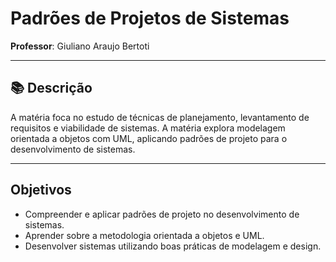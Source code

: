 # Padrões de Projetos de Sistemas
**Professor**: Giuliano Araujo Bertoti

---

## 📚 Descrição
A matéria foca no estudo de técnicas de planejamento, levantamento de requisitos e viabilidade de sistemas. A matéria explora modelagem orientada a objetos com UML, aplicando padrões de projeto para o desenvolvimento de sistemas.

---

## Objetivos
- Compreender e aplicar padrões de projeto no desenvolvimento de sistemas.
- Aprender sobre a metodologia orientada a objetos e UML.
- Desenvolver sistemas utilizando boas práticas de modelagem e design.

